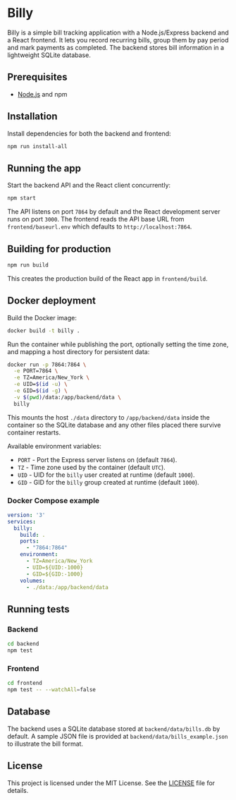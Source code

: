 # Billy

Billy is a simple bill tracking application with a Node.js/Express backend and a React frontend. It lets you record recurring bills, group them by pay period and mark payments as completed. The backend stores bill information in a lightweight SQLite database.

## Prerequisites

- [Node.js](https://nodejs.org/) and npm

## Installation

Install dependencies for both the backend and frontend:

```bash
npm run install-all
```

## Running the app

Start the backend API and the React client concurrently:

```bash
npm start
```

The API listens on port `7864` by default and the React development server runs on port `3000`. The frontend reads the API base URL from `frontend/baseurl.env` which defaults to `http://localhost:7864`.

## Building for production

```bash
npm run build
```

This creates the production build of the React app in `frontend/build`.

## Docker deployment

Build the Docker image:

```bash
docker build -t billy .
```

Run the container while publishing the port, optionally setting the time zone,
and mapping a host directory for persistent data:

```bash
docker run -p 7864:7864 \
  -e PORT=7864 \
  -e TZ=America/New_York \
  -e UID=$(id -u) \
  -e GID=$(id -g) \
  -v $(pwd)/data:/app/backend/data \
  billy
```

This mounts the host `./data` directory to `/app/backend/data` inside the
container so the SQLite database and any other files placed there survive
container restarts.

Available environment variables:

- `PORT` - Port the Express server listens on (default `7864`).
- `TZ` - Time zone used by the container (default `UTC`).
- `UID` - UID for the `billy` user created at runtime (default `1000`).
- `GID` - GID for the `billy` group created at runtime (default `1000`).

### Docker Compose example

```yaml
version: '3'
services:
  billy:
    build: .
    ports:
      - "7864:7864"
    environment:
      - TZ=America/New_York
      - UID=${UID:-1000}
      - GID=${GID:-1000}
    volumes:
      - ./data:/app/backend/data
```

## Running tests

### Backend

```bash
cd backend
npm test
```

### Frontend

```bash
cd frontend
npm test -- --watchAll=false
```

## Database

The backend uses a SQLite database stored at `backend/data/bills.db` by default. A sample JSON file is provided at `backend/data/bills_example.json` to illustrate the bill format.

## License

This project is licensed under the MIT License. See the [LICENSE](LICENSE) file for details.


